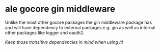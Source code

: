# ale gocore gin middleware

Unlike the most other gocore packages the gin middleware package has and will have dependency to external packages e.g. gin as well as internal other packages like logger and oauth2.

*Keep those transitive dependencies in mind when using it!*